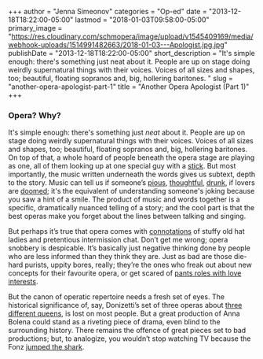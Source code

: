 +++
author = "Jenna Simeonov"
categories = "Op-ed"
date = "2013-12-18T18:22:00-05:00"
lastmod = "2018-01-03T09:58:00-05:00"
primary_image = "https://res.cloudinary.com/schmopera/image/upload/v1545409169/media/webhook-uploads/1514991482663/2018-01-03---Apologist.jpg.jpg"
publishDate = "2013-12-18T18:22:00-05:00"
short_description = "It&#039;s simple enough: there&#039;s something just neat about it. People are up on stage doing weirdly supernatural things with their voices. Voices of all sizes and shapes, too; beautiful, floating sopranos and, big, hollering baritones. "
slug = "another-opera-apologist-part-1"
title = "Another Opera Apologist (Part 1)"
+++

### Opera? Why?

It's simple enough: there's something just _neat_ about it. People are up on stage doing weirdly supernatural things with their voices. Voices of all sizes and shapes, too; beautiful, floating sopranos and, big, hollering baritones. On top of that, a whole hoard of people beneath the opera stage are playing as one, all of them looking up at one special guy with a [stick](http://www.youtube.com/watch?v=0REJ-lCGiKU). But most importantly, the music written underneath the words gives us subtext, depth to the story. Music can tell us if someone’s [pious](http://www.youtube.com/watch?v=pesXB2rtMBw), [thoughtful](http://www.youtube.com/watch?v=Pg3UCgMLXhE), [drunk](http://www.youtube.com/watch?v=Or9azZtZdKk), if lovers are [doomed](http://www.youtube.com/watch?v=Tit166NS67c); it's the equivalent of understanding someone's joking because you saw a hint of a smile. The product of music and words together is a specific, dramatically nuanced telling of a story; and the cool part is that the best operas make you forget about the lines between talking and singing.

But perhaps it’s true that opera comes with [connotations](http://www.youtube.com/watch?v=5CEmP21mTvI) of stuffy old hat ladies and pretentious intermission chat. Don’t get me wrong; opera snobbery is despicable. It’s basically just negative thinking done by people who are less informed than they think they are. Just as bad are those die-hard purists, uppity bores, really; they’re the ones who freak out about new concepts for their favourite opera, or get scared of [pants roles with love interests](http://fullcomment.nationalpost.com/2013/02/22/terence-corcoran-la-demenza-dellopera/).

But the canon of operatic repertoire needs a fresh set of eyes. The historical significance of, say, Donizetti’s set of three operas about [three different queens](http://voices.yahoo.com/donizettis-three-queens-6557828.html), is lost on most people. But a great production of Anna Bolena could stand as a riveting piece of drama, even blind to the surrounding history. There remains the offence of great pieces set to bad productions; but, to analogize, you wouldn’t stop watching TV because the Fonz [jumped the shark](http://www.youtube.com/watch?v=MpraJYnbVtE).
